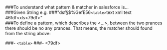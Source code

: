 ###To understand what pattern & matcher in salesforce is...  
###Given String e.g.
###"dsf§$%GefE56`<table>`text xml text 46fdf<xls<79df>"  
###To define a pattern, which describes the <...>, between the two prances there should be no any prances. That means, the matcher should found from the string above:

###- `<table>`
###- <79df>



